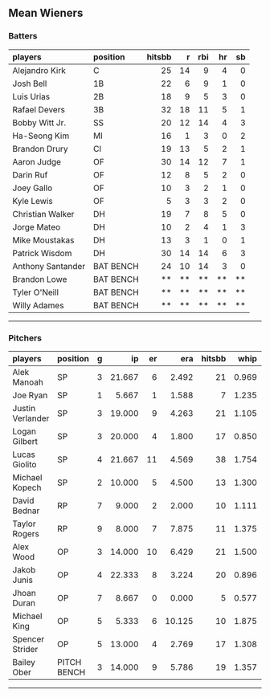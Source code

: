 ## Mean Wieners

### Batters

 
|players           |position  | hitsbb|  r| rbi| hr| sb| 
|:-----------------|:---------|------:|--:|---:|--:|--:| 
|Alejandro Kirk    |C         |     25| 14|   9|  4|  0| 
|Josh Bell         |1B        |     22|  6|   9|  1|  0| 
|Luis Urias        |2B        |     18|  9|   5|  3|  0| 
|Rafael Devers     |3B        |     32| 18|  11|  5|  1| 
|Bobby Witt Jr.    |SS        |     20| 12|  14|  4|  3| 
|Ha-Seong Kim      |MI        |     16|  1|   3|  0|  2| 
|Brandon Drury     |CI        |     19| 13|   5|  2|  1| 
|Aaron Judge       |OF        |     30| 14|  12|  7|  1| 
|Darin Ruf         |OF        |     12|  8|   5|  2|  0| 
|Joey Gallo        |OF        |     10|  3|   2|  1|  0| 
|Kyle Lewis        |OF        |      5|  3|   3|  2|  0| 
|Christian Walker  |DH        |     19|  7|   8|  5|  0| 
|Jorge Mateo       |DH        |     10|  2|   4|  1|  3| 
|Mike Moustakas    |DH        |     13|  3|   1|  0|  1| 
|Patrick Wisdom    |DH        |     30| 14|  14|  6|  3| 
|Anthony Santander |BAT BENCH |     24| 10|  14|  3|  0| 
|Brandon Lowe      |BAT BENCH |     **| **|  **| **| **| 
|Tyler O'Neill     |BAT BENCH |     **| **|  **| **| **| 
|Willy Adames      |BAT BENCH |     **| **|  **| **| **| 


* * *

### Pitchers

 
|players          |position    |  g|     ip| er|    era| hitsbb|  whip| so|  w| sv| 
|:----------------|:-----------|--:|------:|--:|------:|------:|-----:|--:|--:|--:| 
|Alek Manoah      |SP          |  3| 21.667|  6|  2.492|     21| 0.969| 18|  2|  0| 
|Joe Ryan         |SP          |  1|  5.667|  1|  1.588|      7| 1.235|  6|  1|  0| 
|Justin Verlander |SP          |  3| 19.000|  9|  4.263|     21| 1.105| 20|  1|  0| 
|Logan Gilbert    |SP          |  3| 20.000|  4|  1.800|     17| 0.850| 16|  1|  0| 
|Lucas Giolito    |SP          |  4| 21.667| 11|  4.569|     38| 1.754| 25|  2|  0| 
|Michael Kopech   |SP          |  2| 10.000|  5|  4.500|     13| 1.300| 10|  1|  0| 
|David Bednar     |RP          |  7|  9.000|  2|  2.000|     10| 1.111| 12|  2|  3| 
|Taylor Rogers    |RP          |  9|  8.000|  7|  7.875|     11| 1.375|  8|  0|  4| 
|Alex Wood        |OP          |  3| 14.000| 10|  6.429|     21| 1.500| 15|  0|  0| 
|Jakob Junis      |OP          |  4| 22.333|  8|  3.224|     20| 0.896| 17|  2|  0| 
|Jhoan Duran      |OP          |  7|  8.667|  0|  0.000|      5| 0.577| 11|  0|  2| 
|Michael King     |OP          |  5|  5.333|  6| 10.125|     10| 1.875|  5|  1|  0| 
|Spencer Strider  |OP          |  5| 13.000|  4|  2.769|     17| 1.308| 20|  1|  0| 
|Bailey Ober      |PITCH BENCH |  3| 14.000|  9|  5.786|     19| 1.357| 13|  0|  0| 


* * *



